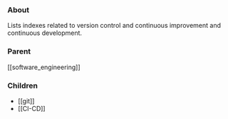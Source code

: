 ### About
Lists indexes related to version control and continuous improvement and continuous development.

### Parent
[[software_engineering]]

### Children
- [[git]]
- [[CI-CD]]
